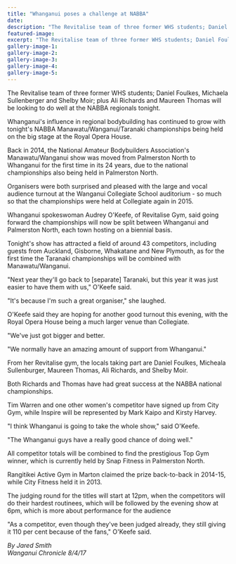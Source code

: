 ```yaml
---
title: "Whanganui poses a challenge at NABBA"
date: 
description: "The Revitalise team of three former WHS students; Daniel Foulkes, Michaela Sullenberger and Shelby Moir; will be looking to do well at the NABBA regionals..."
featured-image: 
excerpt: "The Revitalise team of three former WHS students; Daniel Foulkes, Michaela Sullenberger and Shelby Moir; Ali Richards and Maureen Thomas will be looking to do well at the NABBA regionals tonight."
gallery-image-1: 
gallery-image-2: 
gallery-image-3: 
gallery-image-4: 
gallery-image-5: 
---
```


<p>The Revitalise team of three former WHS students; Daniel Foulkes, Michaela Sullenberger and Shelby Moir; plus Ali Richards and Maureen Thomas will be looking to do well at the NABBA regionals tonight.</p>
<p>Whanganui's influence in regional bodybuilding has continued to grow with tonight's NABBA Manawatu/Wanganui/Taranaki championships being held on the big stage at the Royal Opera House.</p>
<p>Back in 2014, the National Amateur Bodybuilders Association's Manawatu/Wanganui show was moved from Palmerston North to Whanganui for the first time in its 24 years, due to the national championships also being held in Palmerston North.</p>
<p>Organisers were both surprised and pleased with the large and vocal audience turnout at the Wanganui Collegiate School auditorium - so much so that the championships were held at Collegiate again in 2015.</p>
<p>Whanganui spokeswoman Audrey O'Keefe, of Revitalise Gym, said going forward the championships will now be split between Whanganui and Palmerston North, each town hosting on a biennial basis.</p>
<p>Tonight's show has attracted a field of around 43 competitors, including guests from Auckland, Gisborne, Whakatane and New Plymouth, as for the first time the Taranaki championships will be combined with Manawatu/Wanganui.</p>
<p>"Next year they'll go back to [separate] Taranaki, but this year it was just easier to have them with us," O'Keefe said.</p>
<p>"It's because I'm such a great organiser," she laughed.</p>
<p>O'Keefe said they are hoping for another good turnout this evening, with the Royal Opera House being a much larger venue than Collegiate.</p>
<p>"We've just got bigger and better.</p>
<p>"We normally have an amazing amount of support from Whanganui."</p>
<p>From her Revitalise gym, the locals taking part are Daniel Foulkes, Micheala Sullenburger, Maureen Thomas, Ali Richards, and Shelby Moir.</p>
<p>Both Richards and Thomas have had great success at the NABBA national championships.</p>
<p>Tim Warren and one other women's competitor have signed up from City Gym, while Inspire will be represented by Mark Kaipo and Kirsty Harvey.</p>
<p>"I think Whanganui is going to take the whole show," said O'Keefe.</p>
<p>"The Whanganui guys have a really good chance of doing well."</p>
<p>All competitor totals will be combined to find the prestigious Top Gym winner, which is currently held by Snap Fitness in Palmerston North.</p>
<p>Rangitikei Active Gym in Marton claimed the prize back-to-back in 2014-15, while City Fitness held it in 2013.</p>
<p>The judging round for the titles will start at 12pm, when the competitors will do their hardest routinees, which will be followed by the evening show at 6pm, which is more about performance for the audience</p>
<p>"As a competitor, even though they've been judged already, they still giving it 110 per cent because of the fans," O'Keefe said.</p>
<p class="clear syndicator"><em>By Jared Smith</em><br /><em>Wanganui Chronicle 8/4/17&nbsp;</em></p>

